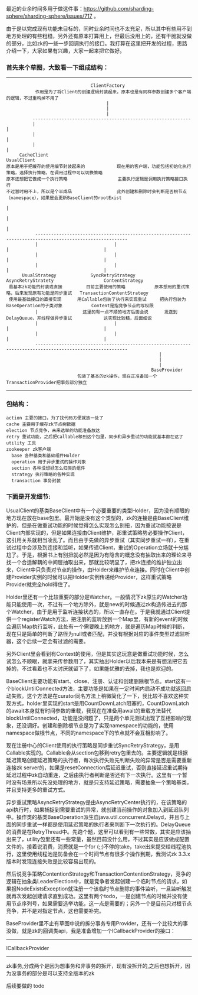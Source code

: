   最近的业余时间多用于做这件事：https://github.com/sharding-sphere/sharding-sphere/issues/717 。     
  
  由于是以完成现有功能未目标的，同时业余时间也不太充足，所以其中有些用不到地方处理的有些粗糙，另外还有原本打算用上，但最后没用上的，还有干脆就没做的部分，比如zk的一些一步回调执行的接口。我打算在这里把开发的过程，思路介绍一下，大家如果有兴趣，大家一起来把它做好。   
  
### 首先来个草图，大致看一下组成结构：

-----

                                    ClientFactory
               作用是为了将Client的创建逻辑封装起来，原本也是有同样参数创建多个客户端的逻辑，不过重构掉不用了
                                          |
                                          |
                                          |
              ------------------------------------------------------------
              |                                                           |
              |                                                           |
              |                                                           |
         CacheClient                                                 UsualClient
    原本是用于把缓存的使用细节封装起来的            现在用的客户端，功能包括初始化执行策略，选择执行策略，在调用过程中可以切换策略
    原本还想把它做成一个执行策略                   主要执行逻辑是调用执行策略接口执行
    不过暂时用不上，所以是个半成品                 此外创建和删除时会判断是否根节点（namespace），如果是会更新BaseClient的rootExist
                                                                           |
                                                                           |
                                                                           |
               ---------------------------------------------------------------------------------------------------------
               |                             |                                    |                                    |
               |                             |                                    |                                    |
               |                             |                                    |                                    |
          UsualStrategy             SyncRetryStrategy                       AsyncRetryStratety                   ContentStrategy
     最基本zk功能的封装或直接         目前主要使用的策略           原本想用的重试策略，后来发现原有功能是同步重试   TransactionContentStrategy
     使用最基础接口的直接实现      用Callable包装了执行来实现重试     把执行包装为BaseOperation的子类对象           Content是指竞争节点的写权限
               |                 这里的有一点不顺的地方后面会说      发送到DelayQueue，开线程做异步重试            这实现比较糙，后面细说
               |                             |                                    |                                    |
               |                             |                                    |                                    |
               ---------------------------------------------------------------------------------------------------------
                                                              |
                                                              |
                                                              |
                                                           BaseProvider
                               包装了基本的zk操作，现在正准备加一个TransactionProvider把事务部分独立

-----                                                                                    

### 包结构：
    action 主要的接口，为了找代码方便就放一处了
    cache 主要用于缓存zk节点树数据
    election 节点竞争，未来选举的功能准备放这
    retry 重试功能，之后把Callable移到这个包里，同步和异步重试的功能就基本都在这了
    utility 工具
    zookeeper zk客户端
      base 各种基类和基础组件Holder
      operation 用于异步重试的操作对象
      section 各种没想好怎么归类的组件
      strategy 执行策略的各种实现
      transaction 事务封装
    
### 下面是开发细节:
  UsualClient的基类BaseClient中有一个必要重要的类型Holder，因为没有顺眼的地方现在放在base包里。最开始是没有这个类型的，zk的连接是由BaseClient维护的，但是在做重试功能的时候觉得怎么实现怎么别扭，因为重试功能按说是Client内部实现的，但是如果连接由Client维护，那重试策略势必要操作Client，这引用关系就相当凌乱了。而且由于先做的异步重试（其实同步重试一样），在重试过程中会涉及到连接和监听，如果传递Client，重试的Operation立场就十分尴尬了。于是，根据书上有别扭就必然是因为有隐含的概念没有抽取出来的理论来寻找一个合适解耦的中间层抽取出来，那就比较明显了，把zk连接的维护独立出来，Client中只负责对节点的操作，由Holder来维护节点连接。同时在Client中创建Provider实例的时候可以把Holder实例传递给Provider，这样重试策略Provider就完全hold得住了。
  
  Holder里还有一个比较重要的部分是Watcher。一般情况下zk原生的Watcher功能只能使用一次，不过有一个地方除外，就是new的时候通过zk构造传进去的那个Watcher，由于是用于监听连接状态的，所以一直存在。于是我就通过Client提供一个registerWatch方法，把注册的监听放到一个Map里，有新的event的时候会遍历Map执行监听，此处有一个需要晚上的地方，就是遍历Map时候的判断，现在只是简单的判断了路径为null或者匹配，并没有根据对应的事件类型过滤监听器，这个后续一定会有过滤的需要。

  另外Client里会看到有Context的使用，但是其实这玩意是做重试功能时候，怎么试怎么不顺眼，就拿来传参数用了，其实抽出Holder以后我本来是有想法把它去掉的，不过看着也不太讨厌就留下了，如果能优雅的去掉，我也是欢迎的。
  
  BaseClient主要功能有start、close、注册、认证和创建删除根节点。start这有一个blockUntilConnected方法，主要功能是如果在一定时间内启动不成功就返回启动失败。这个方法是在curator同名方法上稍微简化了一下，我比较不喜欢这种实现方式，holder里实现的start是用CountDownLatch阻塞的，CountDownLatch的await本身就有时间参数的重载，我现在在准备用await的重载方法替代blockUntilConnected，功能是没问题了，只是两个单元测试出现了互相影响的现象，还没调好。创建和删除根节点是为了实现namespace的功能的，使用namespace做根节点，不同的namespace下的节点就不会互相影响了。
  
  现在注册中心的Client使用的执行策略是同步重试SyncRetryStrategy，是用Callable实现的。Callable会从section包移到retry包里去的。主要逻辑就是根据延迟策略创建延迟策略的执行者，每次执行失败先判断失败的异常是否是需要重新连接zk server的，如果是resetConnection后延迟重试，否则直接延迟重试期待延迟过程中zk自动重连，之后由执行者判断是否还有下一次执行。这里有一个暂时没有场景所以先没处理的地方，就是只支持延迟策略，需要抽象一个策略基类，并且支持更多的重试方式。
  
  异步重试策略AsyncRetryStrategy是由AsyncRetryCenter执行的，在该策略的api执行时，如果捕捉到需要重试的异常，就创建当前操作的对象加入到延迟队列中。操作类的基类BaseOperation派生自java.util.concurrent.Delayd，并且与上面的同步重试一样都是使用延迟策略的执行者来判断下一次执行的。DelayQueue的消费是在RetryThread中。先跑个题，这里可以看到有一些常数，其实是应该抽出来了，utility包里还有一些常量，虽然目前没什么用，不过其实是应该做成配置文件的。接着说消费，消费就是一个for (;;)不停的take，take出来提交给线程池执行，这里使用线程池是防备会在一个时间节点有很多个操作到期，我测试zk 3.3.x版本时发现连接失败是比较容易出现的。
  
  然后说竞争策略ContentionStrategy和TransactionContentionStrategy，竞争的逻辑在抽象类LeaderElection中，就是竞争者发起创建一个临时节点的请求，如果报NodeExistsException就注册一个该临时节点删除的事件监听，一旦监听触发就再次发起创建请求直到成功。这里有两个todo，一是创建节点的时候并没有使用节点序列号，如果需要选举功能，这一点是需要的；另外一个是目前只对根节点竞争，并不是对指定节点，这也需要补完。
  
  BaseProvider里不止有草图中说的拆分事务专用Provider，还有一个比较大的事没做，就是zk的回调类api，我是准备增加一个ICallbackProvider的接口：

-----

ICallbackProvider

-----
         
zk事务,分成两个是因为想事务和非事务的拆开，现有没拆开的,之后也想拆开，因为没事务的部分是可以支持全版本的zk

后续要做的 todo
